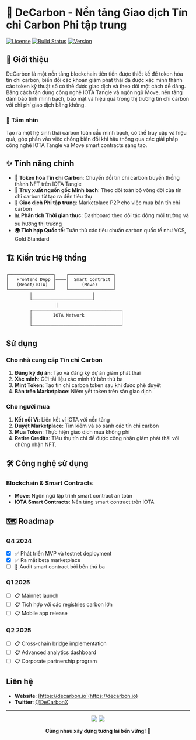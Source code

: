 # 🌱 DeCarbon - Nền tảng Giao dịch Tín chỉ Carbon Phi tập trung

[![License](https://img.shields.io/badge/License-MIT-blue.svg)](LICENSE)
[![Build Status](https://img.shields.io/badge/Build-Passing-green.svg)]()
[![Version](https://img.shields.io/badge/Version-1.0.0-brightgreen.svg)]()

## 📖 Giới thiệu

DeCarbon là một nền tảng blockchain tiên tiến được thiết kế để token hóa tín chỉ carbon, biến đổi các khoản giảm phát thải đã được xác minh thành các token kỹ thuật số có thể được giao dịch và theo dõi một cách dễ dàng. Bằng cách tận dụng công nghệ IOTA Tangle và ngôn ngữ Move, nền tảng đảm bảo tính minh bạch, bảo mật và hiệu quả trong thị trường tín chỉ carbon với chi phí giao dịch bằng không.

### 🎯 Tầm nhìn

Tạo ra một hệ sinh thái carbon toàn cầu minh bạch, có thể truy cập và hiệu quả, góp phần vào việc chống biến đổi khí hậu thông qua các giải pháp công nghệ IOTA Tangle và Move smart contracts sáng tạo.

## ✨ Tính năng chính

- **🔐 Token hóa Tín chỉ Carbon**: Chuyển đổi tín chỉ carbon truyền thống thành NFT trên IOTA Tangle
- **🔗 Truy xuất nguồn gốc Minh bạch**: Theo dõi toàn bộ vòng đời của tín chỉ carbon từ tạo ra đến tiêu thụ
- **💱 Giao dịch Phi tập trung**: Marketplace P2P cho việc mua bán tín chỉ carbon
- **📊 Phân tích Thời gian thực**: Dashboard theo dõi tác động môi trường và xu hướng thị trường
- **🌍 Tích hợp Quốc tế**: Tuân thủ các tiêu chuẩn carbon quốc tế như VCS, Gold Standard

## 🏗️ Kiến trúc Hệ thống

```
┌─────────────────┐    ┌─────────────────┐
│   Frontend DApp │────│  Smart Contract │
│   (React/IOTA)  │    │     (Move)      │
└─────────────────┘    └─────────────────┘
         │                       │
         └───────────────────────┘
                   │
         ┌──────────────────────────────────┐
         │        IOTA Network              │
         │                                  │
         └──────────────────────────────────┘
```

## Sử dụng

### Cho nhà cung cấp Tín chỉ Carbon

1. **Đăng ký dự án**: Tạo và đăng ký dự án giảm phát thải
2. **Xác minh**: Gửi tài liệu xác minh từ bên thứ ba
3. **Mint Token**: Tạo tín chỉ carbon token sau khi được phê duyệt
4. **Bán trên Marketplace**: Niêm yết token trên sàn giao dịch

### Cho người mua

1. **Kết nối Ví**: Liên kết ví IOTA với nền tảng
2. **Duyệt Marketplace**: Tìm kiếm và so sánh các tín chỉ carbon
3. **Mua Token**: Thực hiện giao dịch mua không phí
4. **Retire Credits**: Tiêu thụ tín chỉ để được công nhận giảm phát thải với chứng nhận NFT.

## 🛠️ Công nghệ sử dụng

### Blockchain & Smart Contracts

- **Move**: Ngôn ngữ lập trình smart contract an toàn
- **IOTA Smart Contracts**: Nền tảng smart contract trên IOTA

## 🗺️ Roadmap

### Q4 2024

- [x] ✅ Phát triển MVP và testnet deployment
- [x] ✅ Ra mắt beta marketplace
- [ ] 🔄 Audit smart contract bởi bên thứ ba

### Q1 2025

- [ ] 📋 Mainnet launch
- [ ] 📋 Tích hợp với các registries carbon lớn
- [ ] 📋 Mobile app release

### Q2 2025

- [ ] 📋 Cross-chain bridge implementation
- [ ] 📋 Advanced analytics dashboard
- [ ] 📋 Corporate partnership program

## Liên hệ

- **Website**: [https://decarbon.io](https://decarbon.io)
- **Twitter**: [@DeCarbonX](https://twitter.com/DeCarbonX)

---

<p align="center">
  <img src="https://img.shields.io/badge/Made%20with-❤️-red.svg"/>
  <img src="https://img.shields.io/badge/Built%20for-🌍-green.svg"/>
</p>

<p align="center">
  <strong>Cùng nhau xây dựng tương lai bền vững! 🌱</strong>
</p>
